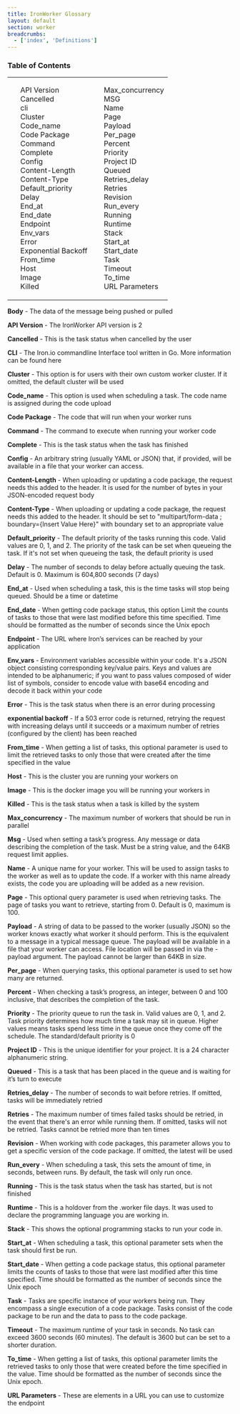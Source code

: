 ```yaml
---
title: IronWorker Glossary
layout: default
section: worker
breadcrumbs:
  - ['index', 'Definitions']
---
```


<section id="toc">
  <h3>Table of Contents</h3>
<table>
<tbody>
	<tr>
		<td>
      <ul>
      <li><a href="#version"</a>API Version</li>
      <li><a href="#cancelled">Cancelled</a></li>
      <li><a href="#cli">cli</a></li>
      <li><a href="#cluster">Cluster</a></li>
      <li><a href="#code_name">Code_name</a></li>
      <li><a href="#codepackage">Code Package</a></li>
      <li><a href="#command">Command</a></li>
      <li><a href="#complete">Complete</a></li>
      <li><a href="#config">Config</a></li>
      <li><a href="#contentlength">Content-Length</a></li>
      <li><a href="#contenttype">Content-Type</a></li>
      <li><a href="#Default_priority">Default_priority</a></li>
      <li><a href="#delay">Delay</a></li>
      <li><a href="#end_at">End_at</a></li>
      <li><a href="#end_date">End_date</a></li>
      <li><a href="#endpoint">Endpoint</a></li>
      <li><a href="#env_vars"</a>Env_vars</li>
      <li><a href="#error"</a>Error</li>
      <li><a href="#exponentialbackoff"</a>Exponential Backoff</li>
      <li><a href="#from_time"</a>From_time</li>
      <li><a href="#host"</a>Host</li>
      <li><a href="#image"</a>Image</li>
      <li><a href="#killed"</a>Killed</li>
      </ul>
      </td>
      <td>
      <ul>
      <li><a href="#max_concurrency">Max_concurrency</a></li>
      <li><a href="#msg">MSG</a></li>
      <li><a href="#name">Name</a></li>
      <li><a href="#page">Page</a></li>
      <li><a href="#payload">Payload</a></li>
      <li><a href="#per_page">Per_page</a></li>
      <li><a href="#percent">Percent</a></li>
      <li><a href="#Priority">Priority</a></li>
      <li><a href="#projectid">Project ID</a></li>
      <li><a href="#queued">Queued</a></li>
      <li><a href="#retries_delay">Retries_delay</a></li>
      <li><a href="#retries">Retries</a></li>
      <li><a href="#revision">Revision</a></li>
      <li><a href="#run_every">Run_every</a></li>
      <li><a href="#running">Running</a></li>
      <li><a href="#runtime">Runtime</a></li>
      <li><a href="#stack"</a>Stack</li>
      <li><a href="#start_at"</a>Start_at</li>
      <li><a href="#start_date"</a>Start_date</li>
      <li><a href="#task"</a>Task</li>
      <li><a href="#timeout"</a>Timeout</li>
      <li><a href="#to_time"</a>To_time</li>
      <li><a href="#urlparameters"</a>URL Parameters</li>
      </ul>
      </td>
    </ul>
    </td>
	</tr>
</tbody>
</table>
</section>



<p id="body"><b>Body</b> - The data of the message being pushed or pulled</p>



<p id="version"><b>API Version</b> - The IronWorker API version is 2

<p id="cancelled"><b>Cancelled</b> - This is the task status when cancelled by the user

<p id="cli"><b>CLI</b> - The Iron.io commandline Interface tool written in Go. More information can be found here

<p id="cluster"><b>Cluster</b> - This option is for users with their own custom worker cluster. If it omitted, the default cluster will be used

<p id="code_name"><b>Code_name</b> - This option is used when scheduling a task. The code name is assigned during the code upload

<p id="codepackage"><b>Code Package</b> - The code that will run when your worker runs

<p id="command"><b>Command</b> - The command to execute when running your worker code

<p id="complete"><b>Complete</b> - This is the task status when the task has finished

<p id="config"><b>Config</b> - An arbitrary string (usually YAML or JSON) that, if provided, will be available in a file that your worker can access.

<p id="contentlength"><b>Content-Length</b> - When uploading or updating a code package, the request needs this added to the header. It is used for the number of bytes in your JSON-encoded request body

<p id="contenttype"><b>Content-Type</b> - When uploading or updating a code package, the request needs this added to the header. It should be set to "multipart/form-data ; boundary={Insert Value Here}" with boundary set to an appropriate value

<p id="Default_priority"><b>Default_priority</b> - The default priority of the tasks running this code. Valid values are 0, 1, and 2. The priority of the task can be set when queueing the task. If it's not set when queueing the task, the default priority is used

<p id="delay"><b>Delay</b> - The number of seconds to delay before actually queuing the task. Default is 0. Maximum is 604,800 seconds (7 days)

<p id="end_at"><b>End_at</b> - Used when scheduling a task, this is the time tasks will stop being queued. Should be a time or datetime

<p id="end_date"><b>End_date</b> - When getting code package status, this option Limit the counts of tasks to those that were last modified before this time specified. Time should be formatted as the number of seconds since the Unix epoch

<p id="endpoint"><b>Endpoint</b> - The URL where Iron’s services can be reached by your application

<p id="env_vars"><b>Env_vars</b> - Environment variables accessible within your code. It's a JSON object consisting corresponding key/value pairs. Keys and values are intended to be alphanumeric; if you want to pass values composed of wider list of symbols, consider to encode value with base64 encoding and decode it back within your code

<p id="error"><b>Error</b> - This is the task status when there is an error during processing

<p id="exponentialbackoff"><b>exponential backoff</b> - If a 503 error code is returned, retrying the request with increasing delays until it succeeds or a maximum number of retries (configured by the client) has been reached

<p id="from_time"><b>From_time</b> - When getting a list of tasks, this optional parameter is used to limit the retrieved tasks to only those that were created after the time specified in the value

<p id="host"><b>Host</b> - This is the cluster you are running your workers on

<p id="image"><b>Image</b> - This is the docker image you will be running your workers in

<p id="killed"><b>Killed</b> - This is the task status when a task is killed by the system

<p id="max_concurrency"><b>Max_concurrency</b> - The maximum number of workers that should be run in parallel

<p id="msg"><b>Msg</b> - Used when setting a task’s progress. Any message or data describing the completion of the task. Must be a string value, and the 64KB request limit applies.

<p id="name"><b>Name</b> - A unique name for your worker. This will be used to assign tasks to the worker as well as to update the code. If a worker with this name already exists, the code you are uploading will be added as a new revision.

<p id="page"><b>Page</b> - This optional query parameter is used when retrieving tasks. The page of tasks you want to retrieve, starting from 0. Default is 0, maximum is 100.

<p id="payload"><b>Payload</b> - A string of data to be passed to the worker (usually JSON) so the worker knows exactly what worker it should perform. This is the equivalent to a message in a typical message queue. The payload will be available in a file that your worker can access. File location will be passed in via the -payload argument. The payload cannot be larger than 64KB in size.

<p id="per_page"><b>Per_page</b> - When querying tasks, this optional parameter is used to set how many are returned.

<p id="percent"><b>Percent</b> - When checking a task’s progress, an integer, between 0 and 100 inclusive, that describes the completion of the task.

<p id="Priority"><b>Priority</b> - The priority queue to run the task in. Valid values are 0, 1, and 2. Task priority determines how much time a task may sit in queue. Higher values means tasks spend less time in the queue once they come off the schedule. The standard/default priority is 0

<p id="projectid"><b>Project ID</b> - This is the unique identifier for your project. It is a 24 character alphanumeric string.

<p id="queued"><b>Queued</b> - This is a task that has been placed in the queue and is waiting for it’s turn to execute

<p id="retries_delay"><b>Retries_delay</b> - The number of seconds to wait before retries. If omitted, tasks will be immediately retried

<p id="retries"><b>Retries</b> - The maximum number of times failed tasks should be retried, in the event that there's an error while running them. If omitted, tasks will not be retried. Tasks cannot be retried more than ten times

<p id="revision"><b>Revision</b> - When working with code packages, this parameter allows you to get a specific version of the code package. If omitted, the latest will be used

<p id="run_every"><b>Run_every</b> - When scheduling a task, this sets the amount of time, in seconds, between runs. By default, the task will only run once.

<p id="running"><b>Running</b> - This is the task status when the task has started, but is not finished

<p id="runtime"><b>Runtime</b> - This is a holdover from the .worker file days. It was used to declare the programming language you are working in.

<p id="stack"><b>Stack</b> - This shows the optional programming stacks to run your code in.

<p id="start_at"><b>Start_at</b> - When scheduling a task, this optional parameter sets when the task should first be run.

<p id="start_date"><b>Start_date</b> - When getting a code package status, this optional parameter limits the counts of tasks to those that were last modified after this time specified. Time should be formatted as the number of seconds since the Unix epoch

<p id="task"><b>Task</b> - Tasks are specific instance of your workers being run. They encompass a single execution of a code package. Tasks consist of the code package to be run and the data to pass to the code package.

<p id="timeout"><b>Timeout</b> - The maximum runtime of your task in seconds. No task can exceed 3600 seconds (60 minutes). The default is 3600 but can be set to a shorter duration.

<p id="to_time"><b>To_time</b> - When getting a list of tasks, this optional parameter limits the retrieved tasks to only those that were created before the time specified in the value. Time should be formatted as the number of seconds since the Unix epoch.

<p id="urlparameters"><b>URL Parameters</b> - These are elements in a URL you can use to customize the endpoint
